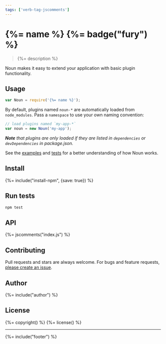 ```yaml
---
tags: ['verb-tag-jscomments']
---
```

# {%= name %} {%= badge("fury") %}

> {%= description %}

Noun makes it easy to extend your application with basic plugin functionality.


## Usage

```js
var Noun = require('{%= name %}');
```

By default, plugins named `noun-*` are automatically loaded from `node_modules`. Pass a `namespace` to
use your own naming convention:

```js
// load plugins named `my-app-*`
var noun = new Noun('my-app');
```

_**Note** that plugins are only loaded if they are listed in `dependencies` or `devDependencies` in package.json._

See the [examples](./example.js) and [tests](./test) for a better understanding of how Noun works.


## Install
{%= include("install-npm", {save: true}) %}

## Run tests

```bash
npm test
```

## API
{%= jscomments("index.js") %}


## Contributing
Pull requests and stars are always welcome. For bugs and feature requests, [please create an issue][issues].

## Author
{%= include("author") %}

## License
{%= copyright() %}
{%= license() %}

***

{%= include("footer") %}

[issues]: https://github.com/jonschlinkert/noun/issues